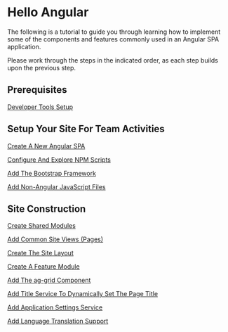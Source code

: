 # Hello Angular

The following is a tutorial to guide you through learning how to implement some of the components and features commonly used in an Angular SPA application.

Please work through the steps in the indicated order, as each step builds upon the previous step.

## Prerequisites

[Developer Tools Setup](Developer-Tools-Setup.md)

## Setup Your Site For Team Activities

[Create A New Angular SPA](Create-A-New-Angular-SPA.md)

[Configure And Explore NPM Scripts](Configure-And-Explore-NPM-Scripts.md)

[Add The Bootstrap Framework](Add-The-Bootstrap-Framework.md)

[Add Non-Angular JavaScript Files](Add-Non-Angular-JavaScript-Files.md)

## Site Construction

[Create Shared Modules](Create-Shared-Modules.md)

[Add Common Site Views (Pages)](Add-Common-Site-Views-\(Pages\).md)

[Create The Site Layout](Create-The-Site-Layout.md)

[Create A Feature Module](Create-A-Feature-Module.md)

[Add The ag-grid Component](Add-The-ag-grid-Component.md)

[Add Title Service To Dynamically Set The Page Title](Add-Title-Service-To-Dynamically-Set-The-Page-Title.md)

[Add Application Settings Service](Add-Application-Settings-Service.md)

[Add Language Translation Support](Add-Language-Translation-Support.md)

<!--stackedit_data:
eyJoaXN0b3J5IjpbMzM3NDcxMTEzXX0=
-->